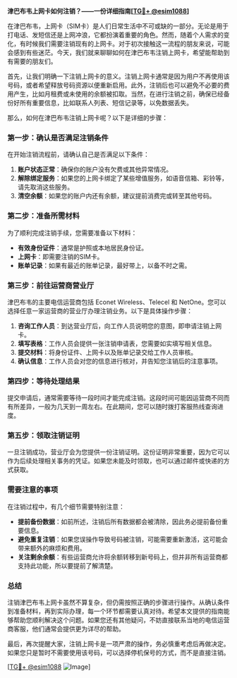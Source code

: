 **津巴布韦上网卡如何注销？——一份详细指南[[TG💪+ @esim1088](https://t.me/s/esim1088)]**

在津巴布韦，上网卡（SIM卡）是人们日常生活中不可或缺的一部分。无论是用于打电话、发短信还是上网冲浪，它都扮演着重要的角色。然而，随着个人需求的变化，有时候我们需要注销现有的上网卡。对于初次接触这一流程的朋友来说，可能会感到有些迷茫。今天，我们就来聊聊如何在津巴布韦注销上网卡，希望能帮助到有需要的朋友们。

首先，让我们明确一下注销上网卡的意义。注销上网卡通常是因为用户不再使用该号码，或者希望释放号码资源以便重新启用。此外，注销后也可以避免不必要的费用产生，比如月租费或未使用的余额被扣取。当然，在进行注销之前，确保已经备份好所有重要信息，比如联系人列表、短信记录等，以免数据丢失。

那么，如何在津巴布韦注销上网卡呢？以下是详细的步骤：

### 第一步：确认是否满足注销条件

在开始注销流程前，请确认自己是否满足以下条件：
1. **账户状态正常**：确保你的账户没有欠费或其他异常情况。
2. **解除绑定服务**：如果您的上网卡绑定了某些增值服务，如语音信箱、彩铃等，请先取消这些服务。
3. **清空余额**：如果您的账户内还有余额，建议提前消费完或转至其他号码。

### 第二步：准备所需材料

为了顺利完成注销手续，您需要准备以下材料：
- **有效身份证件**：通常是护照或本地居民身份证。
- **上网卡**：即需要注销的SIM卡。
- **账单记录**：如果有最近的账单记录，最好带上，以备不时之需。

### 第三步：前往运营商营业厅

津巴布韦的主要电信运营商包括 Econet Wireless、Telecel 和 NetOne。您可以选择任意一家运营商的营业厅办理注销业务。以下是具体操作步骤：

1. **咨询工作人员**：到达营业厅后，向工作人员说明您的意图，即申请注销上网卡。
2. **填写表格**：工作人员会提供一张注销申请表，您需要如实填写相关信息。
3. **提交材料**：将身份证件、上网卡以及账单记录交给工作人员审核。
4. **确认信息**：工作人员会对您的信息进行核对，并告知您注销后的注意事项。

### 第四步：等待处理结果

提交申请后，通常需要等待一段时间才能完成注销。这段时间可能因运营商不同而有所差异，一般为几天到一周左右。在此期间，您可以随时拨打客服热线查询进度。

### 第五步：领取注销证明

一旦注销成功，营业厅会为您提供一份注销证明。这份证明非常重要，因为它可以作为后续处理相关事务的凭证。如果您未能及时领取，也可以通过邮件或快递的方式获取。

### 需要注意的事项

在注销过程中，有几个细节需要特别注意：
- **提前备份数据**：如前所述，注销后所有数据都会被清除，因此务必提前备份重要信息。
- **避免重复注销**：如果您误操作导致号码被注销，可能需要重新激活，这可能会带来额外的麻烦和费用。
- **关注剩余余额**：有些运营商允许将余额转移到新号码上，但并非所有运营商都支持此功能，所以要提前了解清楚。

### 总结

注销津巴布韦上网卡虽然不算复杂，但仍需按照正确的步骤进行操作。从确认条件到准备材料，再到实际办理，每一个环节都需要认真对待。希望本文提供的指南能够帮助您顺利解决这个问题。如果您还有其他疑问，不妨直接联系当地的电信运营商客服，他们通常会提供更为详尽的帮助。

最后，再次提醒大家，注销上网卡是一项严肃的操作，务必慎重考虑后再做决定。如果您只是暂时不需要使用该号码，可以选择停机保号的方式，而不是直接注销。

[[TG💪+ @esim1088](https://t.me/s/esim1088) ![Image](https://i.postimg.cc/4NQfJmqS/Snipaste-2025-05-13-00-14-12.png)]